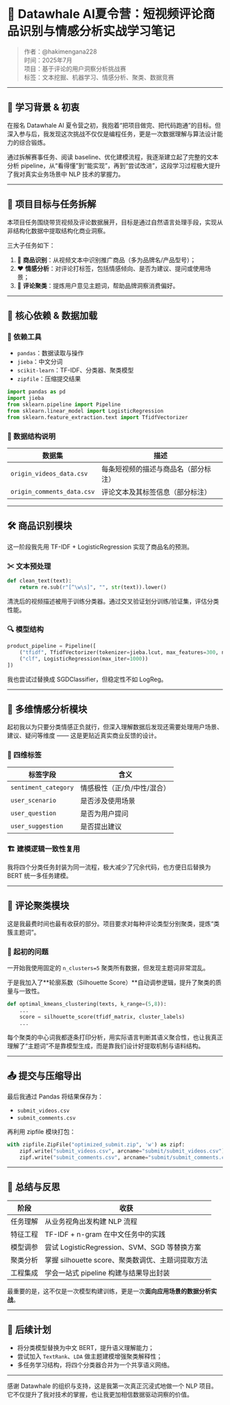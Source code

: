 
# 📘 Datawhale AI夏令营：短视频评论商品识别与情感分析实战学习笔记

> 作者：@hakimengana228  
> 时间：2025年7月  
> 项目：基于评论的用户洞察分析挑战赛  
> 标签：文本挖掘、机器学习、情感分析、聚类、数据竞赛

---

## 🏁 学习背景 & 初衷

在报名 Datawhale AI 夏令营之初，我抱着“把项目做完、把代码跑通”的目标。但深入参与后，我发现这次挑战不仅仅是编程任务，更是一次数据理解与算法设计能力的综合锻炼。

通过拆解赛事任务、阅读 baseline、优化建模流程，我逐渐建立起了完整的文本分析 pipeline，从“看得懂”到“能实现”，再到“尝试改进”，这段学习过程极大提升了我对真实业务场景中 NLP 技术的掌握力。

---

## 📌 项目目标与任务拆解

本项目任务围绕带货视频及评论数据展开，目标是通过自然语言处理手段，实现从非结构化数据中提取结构化商业洞察。

三大子任务如下：

1. 🎯 **商品识别**：从视频文本中识别推广商品（多为品牌名/产品型号）；
2. ❤️ **情感分析**：对评论打标签，包括情感倾向、是否为建议、提问或使用场景；
3. 🧠 **评论聚类**：提炼用户意见主题词，帮助品牌洞察消费偏好。

---

## 🧰 核心依赖 & 数据加载

### 🔧 依赖工具

- `pandas`：数据读取与操作
- `jieba`：中文分词
- `scikit-learn`：TF-IDF、分类器、聚类模型
- `zipfile`：压缩提交结果

```python
import pandas as pd
import jieba
from sklearn.pipeline import Pipeline
from sklearn.linear_model import LogisticRegression
from sklearn.feature_extraction.text import TfidfVectorizer
```

### 📁 数据结构说明

| 数据集 | 描述 |
|--------|------|
| `origin_videos_data.csv` | 每条短视频的描述与商品名（部分标注） |
| `origin_comments_data.csv` | 评论文本及其标签信息（部分标注） |

---

## 🛠 商品识别模块

这一阶段我先用 TF-IDF + LogisticRegression 实现了商品名的预测。

### ✂ 文本预处理

```python
def clean_text(text):
    return re.sub(r"[^\w\s]", "", str(text)).lower()
```

清洗后的视频描述被用于训练分类器。通过交叉验证划分训练/验证集，评估分类性能。

### 🔍 模型结构

```python
product_pipeline = Pipeline([
    ("tfidf", TfidfVectorizer(tokenizer=jieba.lcut, max_features=300, ngram_range=(1,2))),
    ("clf", LogisticRegression(max_iter=1000))
])
```

我也尝试过替换成 SGDClassifier，但稳定性不如 LogReg。

---

## 💬 多维情感分析模块

起初我以为只要分类情感正负就行，但深入理解数据后发现还需要处理用户场景、建议、疑问等维度 —— 这是更贴近真实商业反馈的设计。

### 🧩 四维标签

| 标签字段 | 含义 |
|----------|------|
| `sentiment_category` | 情感极性（正/负/中性/混合） |
| `user_scenario` | 是否涉及使用场景 |
| `user_question` | 是否为用户提问 |
| `user_suggestion` | 是否提出建议 |

### 🏗 建模逻辑一致性复用

我将四个分类任务封装为同一流程，极大减少了冗余代码，也方便日后替换为 BERT 统一多任务建模。

---

## 🔎 评论聚类模块

这是我最费时间也最有收获的部分。项目要求对每种评论类型分别聚类，提炼“类簇主题词”。

### 🤔 起初的问题

一开始我使用固定的 `n_clusters=5` 聚类所有数据，但发现主题词非常混乱。

于是我加入了**轮廓系数（Silhouette Score）**自动调参逻辑，提升了聚类的质量与一致性。

```python
def optimal_kmeans_clustering(texts, k_range=(5,8)):
    ...
    score = silhouette_score(tfidf_matrix, cluster_labels)
    ...
```

每个聚类的中心词我都逐条打印分析，用实际语言判断其语义聚合性，也让我真正理解了“主题词”不是靠模型生成，而是靠我们设计好提取机制与语料结构。

---

## 📤 提交与压缩导出

最后我通过 Pandas 将结果保存为：

- `submit_videos.csv`
- `submit_comments.csv`

再利用 zipfile 模块打包：

```python
with zipfile.ZipFile("optimized_submit.zip", 'w') as zipf:
    zipf.write("submit_videos.csv", arcname="submit/submit_videos.csv")
    zipf.write("submit_comments.csv", arcname="submit/submit_comments.csv")
```

---

## 🧠 总结与反思

| 阶段 | 收获 |
|------|------|
| 任务理解 | 从业务视角出发构建 NLP 流程 |
| 特征工程 | TF-IDF + n-gram 在中文任务中的实践 |
| 模型调参 | 尝试 LogisticRegression、SVM、SGD 等替换方案 |
| 聚类分析 | 掌握 silhouette score、聚类数调优、主题词提取方法 |
| 工程集成 | 学会一站式 pipeline 构建与结果导出封装 |

最重要的是，这不仅是一次模型构建训练，更是一次**面向应用场景的数据分析实战**。

---

## 🚀 后续计划

- 将分类模型替换为中文 BERT，提升语义理解能力；
- 尝试加入 `TextRank`、`LDA` 做主题建模增强聚类解释性；
- 多任务学习结构，将四个分类器合并为一个共享语义网络。

---

感谢 Datawhale 的组织与支持，这是我第一次真正沉浸式地做一个 NLP 项目。它不仅提升了我对技术的掌握，也让我更加相信数据驱动洞察的价值。


